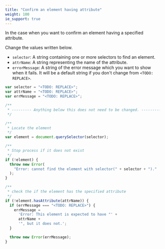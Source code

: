 ```yaml
---
title: "Confirm an element having attribute"
weight: 100
ie_support: true
---
```


In the case when you want to confirm an element having a specified attribute.

Change the values written below.

- `selector`: A string containing one or more selectors to find an element.
- `attrName`: A string representing the name of the attribute.
- `errorMessage`: A string of the error message which you want to show when it fails. It will be a default string if you don't change from `<TODO: REPLACE>`.

```js
var selector = "<TODO: REPLACE>";
var attrName = "<TODO: REPLACE>";
var errMessage = "<TODO: REPLACE>";

/**
 * --------- Anything below this does not need to be changed. ---------------
 */

/**
 * Locate the element
 */
var element = document.querySelector(selector);

/**
 * Stop process if it does not exist
 */
if (!element) {
  throw new Error(
    "Error: cannot find the element with selector(" + selector + ")."
  );
}

/**
 * check the if the element has the specified attribute
 */
if (!element.hasAttribute(attrName)) {
  if (errMessage === "<TODO: REPLACE>") {
    errMessage =
      'Error: This element is expected to have "' +
      attrName +
      '", but it does not.';
  }

  throw new Error(errMessage);
}
```
